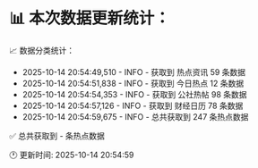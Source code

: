 📊 本次数据更新统计：
==========================

📈 数据分类统计：
- 2025-10-14 20:54:49,510 - INFO - 获取到 热点资讯 59 条数据
- 2025-10-14 20:54:51,838 - INFO - 获取到 今日热点 12 条数据
- 2025-10-14 20:54:54,353 - INFO - 获取到 公社热帖 98 条数据
- 2025-10-14 20:54:57,126 - INFO - 获取到 财经日历 78 条数据
- 2025-10-14 20:54:59,675 - INFO - 总共获取到 247 条热点数据

✅ 总共获取到 - 条热点数据

🕐 更新时间: 2025-10-14 20:54:59
